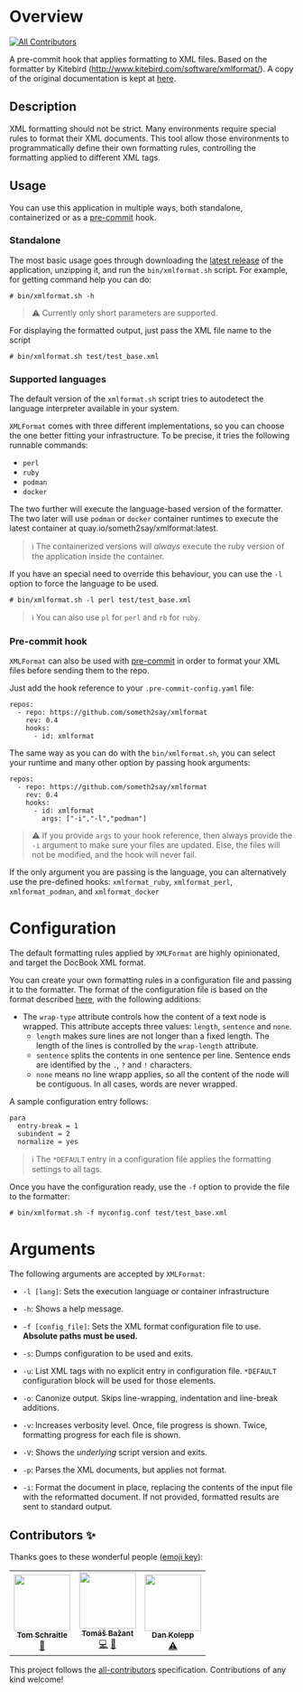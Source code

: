 # Overview
<!-- ALL-CONTRIBUTORS-BADGE:START - Do not remove or modify this section -->
[![All Contributors](https://img.shields.io/badge/all_contributors-3-orange.svg?style=flat-square)](#contributors-)
<!-- ALL-CONTRIBUTORS-BADGE:END -->
A pre-commit hook that applies formatting to XML files.
Based on the formatter by Kitebird (http://www.kitebird.com/software/xmlformat/).
A copy of the original documentation is kept at [here](https://github.com/someth2say/xmlformat/blob/master/docs.md).

## Description
XML formatting should not be strict.
Many environments require special rules to format their XML documents.
This tool allow those environments to programmatically define their own formatting rules, controlling the formatting applied to different XML tags.


## Usage
You can use this application in multiple ways, both standalone, containerized or as a [pre-commit](https://pre-commit.com/) hook.

### Standalone
The most basic usage goes through downloading the [latest release](https://github.com/someth2say/xmlformat/releases) of the application, unzipping it, and run the `bin/xmlformat.sh` script.
For example, for getting command help you can do:

```
# bin/xmlformat.sh -h
```

> :warning: Currently only short parameters are supported.

For displaying the formatted output, just pass the XML file name to the script

```
# bin/xmlformat.sh test/test_base.xml
```

### Supported languages
The default version of the `xmlformat.sh` script tries to autodetect the language interpreter available in your system.

`XMLFormat` comes with three different implementations, so you can choose the one better fitting your infrastructure.
To be precise, it tries the following runnable commands:
* `perl`
* `ruby`
* `podman`
* `docker`

The two further will execute the language-based version of the formatter. The two later will use `podman` or `docker` container runtimes to execute the latest container at quay.io/someth2say/xmlformat:latest. 

> :information_source: The containerized versions will *always* execute the ruby version of the application inside the container.

If you have an special need to override this behaviour, you can use the `-l` option to force the language to be used.

```
# bin/xmlformat.sh -l perl test/test_base.xml
```

> :information_source: You can also use `pl` for `perl` and `rb` for `ruby`.

### Pre-commit hook
`XMLFormat` can also be used with [pre-commit](https://pre-commit.com/) in order to format your XML files before sending them to the repo.

Just add the hook reference to your `.pre-commit-config.yaml` file:

```
repos:
  - repo: https://github.com/someth2say/xmlformat
    rev: 0.4
    hooks:
      - id: xmlformat
```
The same way as you can do with the `bin/xmlformat.sh`, you can select your runtime and many other option by passing hook arguments:

```
repos:
  - repo: https://github.com/someth2say/xmlformat
    rev: 0.4
    hooks:
      - id: xmlformat
        args: ["-i","-l","podman"]

```
> :warning: If you provide `args` to your hook reference, then always provide the `-i` argument to make sure your files are updated. Else, the files will not be modified, and the hook will never fail.

If the only argument you are passing is the language, you can alternatively use the pre-defined hooks: `xmlformat_ruby`, `xmlformat_perl`, `xmlformat_podman`, and `xmlformat_docker`

# Configuration
The default formatting rules applied by `XMLFormat` are highly opinionated, and target the DocBook XML format.

You can create your own formatting rules in a configuration file and passing it to the formatter. The format of the configuration file is based on the format described [here](https://github.com/someth2say/xmlformat/blob/master/docs.md), with the following additions:

* The `wrap-type` attribute controls how the content of a text node is wrapped. This attribute accepts three values: `length`, `sentence` and `none`.
    * `length` makes sure lines are not longer than a fixed length. The length of the lines is controlled by the `wrap-length` attribute.
    * `sentence` splits the contents in one sentence per line. Sentence ends are identified by the `.`, `?` and `!` characters.
    * `none` means no line wrapp applies, so all the content of the node will be contiguous.
  In all cases, words are never wrapped.

A sample configuration entry follows:
```
para
  entry-break = 1
  subindent = 2
  normalize = yes
```

> :information_source: The `*DEFAULT` entry in a configuration file applies the formatting settings to all tags.

Once you have the configuration ready, use the `-f` option to provide the file to the formatter:


```
# bin/xmlformat.sh -f myconfig.conf test/test_base.xml
```


# Arguments
The following arguments are accepted by `XMLFormat`:
* `-l [lang]`: Sets the execution language or container infrastructure

* `-h`: Shows a help message.

* `-f [config_file]`: Sets the XML format configuration file to use.
**Absolute paths must be used.**

* `-s`: Dumps configuration to be used and exits.

* `-u`: List XML tags with no explicit entry in configuration file. `*DEFAULT` configuration block will be used for those elements.

* `-o`: Canonize output. Skips line-wrapping, indentation and line-break additions.

* `-v`: Increases verbosity level. Once, file progress is shown. Twice, formatting progress for each file is shown.

* `-V`: Shows the *underlying* script version and exits.

* `-p`: Parses the XML documents, but applies not format.

* `-i`: Format the document in place, replacing the contents of the input file with the reformatted document. If not provided, formatted results are sent to standard output.

## Contributors ✨

Thanks goes to these wonderful people ([emoji key](https://allcontributors.org/docs/en/emoji-key)):

<!-- ALL-CONTRIBUTORS-LIST:START - Do not remove or modify this section -->
<!-- prettier-ignore-start -->
<!-- markdownlint-disable -->
<table>
  <tr>
    <td align="center"><a href="https://github.com/tomschr"><img src="https://avatars.githubusercontent.com/u/1312925?v=4?s=100" width="100px;" alt=""/><br /><sub><b>Tom Schraitle</b></sub></a><br /><a href="#maintenance-tomschr" title="Maintenance">🚧</a></td>
    <td align="center"><a href="https://github.com/tbazant"><img src="https://avatars.githubusercontent.com/u/2240174?v=4?s=100" width="100px;" alt=""/><br /><sub><b>Tomáš Bažant</b></sub></a><br /><a href="https://github.com/someth2say/xmlformat/commits?author=tbazant" title="Code">💻</a> <a href="#design-tbazant" title="Design">🎨</a></td>
    <td align="center"><a href="https://github.com/dkolepp"><img src="https://avatars.githubusercontent.com/u/10145457?v=4?s=100" width="100px;" alt=""/><br /><sub><b>Dan Kolepp</b></sub></a><br /><a href="https://github.com/someth2say/xmlformat/commits?author=dkolepp" title="Tests">⚠️</a></td>
  </tr>
</table>

<!-- markdownlint-restore -->
<!-- prettier-ignore-end -->

<!-- ALL-CONTRIBUTORS-LIST:END -->

This project follows the [all-contributors](https://github.com/all-contributors/all-contributors) specification. Contributions of any kind welcome!